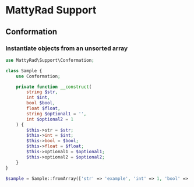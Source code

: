 # MattyRad Support

## Conformation
### Instantiate objects from an unsorted array

```php
use MattyRad\Support\Conformation;

class Sample {
    use Conformation;

    private function __construct(
        string $str,
        int $int,
        bool $bool,
        float $float,
        string $optional1 = '',
        int $optional2 = 1
    ) {
        $this->str = $str;
        $this->int = $int;
        $this->bool = $bool;
        $this->float = $float;
        $this->optional1 = $optional1;
        $this->optional2 = $optional2;
    }
}
```

```php
$sample = Sample::fromArray(['str' => 'example', 'int' => 1, 'bool' => false, 'float' => 2.0 ]);
```